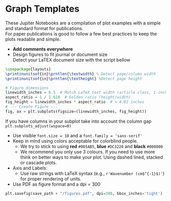 # Graph Templates
These Jupiter Notebooks are a compilation of plot examples with a simple and standard format for publications.  
For paper publications is good to follow a few best practices to keep the 
plots readable and simple.
* **Add comments everywhere**
* Design figures to fit journal or document size  
Detect your LaTEX document size with the script bellow  
```LaTEX
\usepackage{layouts}
\printinunitsof{in}\prntlen{\textwidth} % Detect page/column width
\printinunitsof{in}\prntlen{\textheight} %Detect page height
```
```python
# Figure dimensions
linewidth_inches = 6.5  # Match LaTeX text width (article class, 1-inch margins)
aspect_ratio = 1 / 1.618  # Golden ratio (height/width)
fig_height = linewidth_inches * aspect_ratio  # ≈ 4.02 inches
# --- Create Figure ---
fig, ax = plt.subplots(figsize=(linewidth_inches, fig_height)) 
```
If you have columns in your subplot take into account the column gap `plt.subplots_adjust(wspace=0)`
* Use visible `font.size = 10` and a `font.family = 'sans-serif'`
* Keep in mind using colors acceptable for colorblind people.
  * We try to stick to using **red** `#005AB5`, **blue** `#DC3220` and **black** `#000000`
  * We recommend you only use 3 colours. If you need to use more think on better ways to 
  make your plot. Using dashed lined, stacked or cascade plots.
* Axis and Labels:
  * Use raw strings with LaTeX syntax (e.g., `r'Wavenumber (cm$^{-1}$)'`) for proper 
  rendering of units.
* Use PDF as figure format and a dpi = 300
```python
plt.savefig(save_path + "/figures.pdf", dpi=300, bbox_inches='tight') 
```

